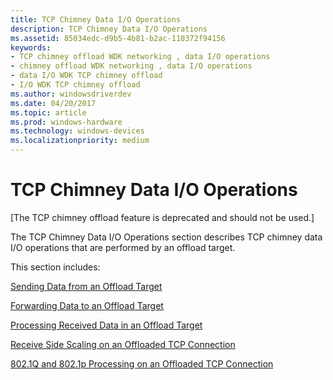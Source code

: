 ```yaml
---
title: TCP Chimney Data I/O Operations
description: TCP Chimney Data I/O Operations
ms.assetid: 85034edc-d9b5-4b81-b2ac-110372f94156
keywords:
- TCP chimney offload WDK networking , data I/O operations
- chimney offload WDK networking , data I/O operations
- data I/O WDK TCP chimney offload
- I/O WDK TCP chimney offload
ms.author: windowsdriverdev
ms.date: 04/20/2017
ms.topic: article
ms.prod: windows-hardware
ms.technology: windows-devices
ms.localizationpriority: medium
---
```


# TCP Chimney Data I/O Operations


\[The TCP chimney offload feature is deprecated and should not be used.\]

The TCP Chimney Data I/O Operations section describes TCP chimney data I/O operations that are performed by an offload target.

This section includes:

[Sending Data from an Offload Target](sending-data-from-an-offload-target.md)

[Forwarding Data to an Offload Target](forwarding-data-to-an-offload-target.md)

[Processing Received Data in an Offload Target](processing-received-data-in-an-offload-target.md)

[Receive Side Scaling on an Offloaded TCP Connection](receive-side-scaling-on-an-offloaded-tcp-connection.md)

[802.1Q and 802.1p Processing on an Offloaded TCP Connection](802-1q-and-802-1p-processing-on-an-offloaded-tcp-connection.md)

 

 





